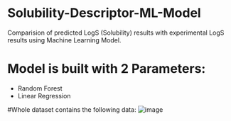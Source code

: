 # Solubility-Descriptor-ML-Model
Comparision of predicted LogS (Solubility) results with experimental LogS results using Machine Learning Model.

# Model is built with 2 Parameters:
- Random Forest
- Linear Regression

#Whole dataset contains the following data: 
![image](https://github.com/user-attachments/assets/456a01df-576a-42e2-8e82-0a9906e4bfaa)

